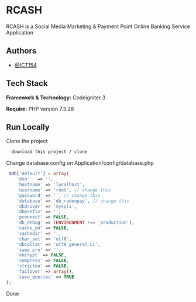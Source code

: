 
# RCASH

RCASH is a Social Media Marketing & Payment Point Online Banking Service Application




## Authors

- [@ICT154](https://www.github.com/ict154)



## Tech Stack

**Framework & Technology:** Codeigniter 3

**Require:** PHP version 7.3.28 


## Run Locally

Clone the project

```bash
  download this project / clone 
```

Change database config on Application/config/database.php

```php
 $db['default'] = array(
	'dsn'	=> '',
	'hostname' => 'localhost',
	'username' => 'root', // change this
	'password' => '', // change this
	'database' => 'db_radenpay', // change this
	'dbdriver' => 'mysqli',
	'dbprefix' => '',
	'pconnect' => FALSE,
	'db_debug' => (ENVIRONMENT !== 'production'),
	'cache_on' => FALSE,
	'cachedir' => '',
	'char_set' => 'utf8',
	'dbcollat' => 'utf8_general_ci',
	'swap_pre' => '',
	'encrypt' => FALSE,
	'compress' => FALSE,
	'stricton' => FALSE,
	'failover' => array(),
	'save_queries' => TRUE
);

```

Done


